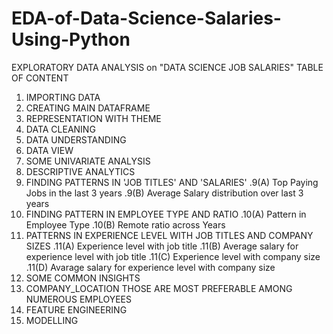 # EDA-of-Data-Science-Salaries-Using-Python
EXPLORATORY DATA ANALYSIS on "DATA SCIENCE JOB SALARIES"
TABLE OF CONTENT
1. IMPORTING DATA
2. CREATING MAIN DATAFRAME
3. REPRESENTATION WITH THEME
4. DATA CLEANING
5. DATA UNDERSTANDING
6. DATA VIEW
7. SOME UNIVARIATE ANALYSIS
8. DESCRIPTIVE ANALYTICS
9. FINDING PATTERNS IN 'JOB TITLES' AND 'SALARIES'
.9(A) Top Paying Jobs in the last 3 years
.9(B) Average Salary distribution over last 3 years
10. FINDING PATTERN IN EMPLOYEE TYPE AND RATIO
.10(A) Pattern in Employee Type
.10(B) Remote ratio across Years
11. PATTERNS IN EXPERIENCE LEVEL WITH JOB TITLES AND COMPANY SIZES
.11(A) Experience level with job title
.11(B) Average salary for experience level with job title
.11(C) Experience level with company size
.11(D) Avarage salary for experience level with company size
12. SOME COMMON INSIGHTS
13. COMPANY_LOCATION THOSE ARE MOST PREFERABLE AMONG NUMEROUS EMPLOYEES
14. FEATURE ENGINEERING
15. MODELLING
